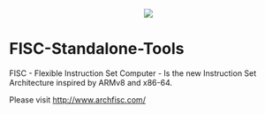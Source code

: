 <p align="center"><a href="http://www.archfisc.com/"><img src="http://www.archfisc.com/assets/fisc_logo_standalone_resized.jpg"></a></p>

# FISC-Standalone-Tools  
FISC - Flexible Instruction Set Computer - Is the new Instruction Set Architecture inspired by ARMv8 and x86-64.

Please visit http://www.archfisc.com/
